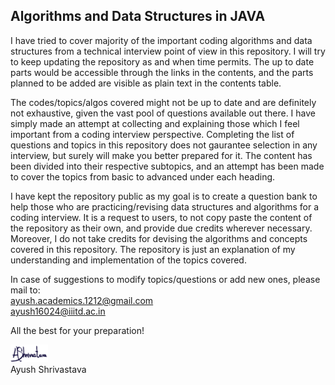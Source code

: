 ## Algorithms and Data Structures in JAVA

I have tried to cover majority of the important coding algorithms and data structures from a technical interview point of view in this repository. I will try to keep updating the repository as and when time permits. The up to date parts would be accessible through the links in the contents, and the parts planned to be added are visible as plain text in the contents table.

The codes/topics/algos covered might not be up to date and are definitely not exhaustive, given the vast pool of questions available out there. I have simply made an attempt at collecting and explaining those which I feel important from a coding interview perspective. Completing the list of questions and topics in this repository does not gaurantee selection in any interview, but surely will make you better prepared for it. The content has been divided into their respective subtopics, and an attempt has been made to cover the topics from basic to advanced under each heading. 

I have kept the repository public as my goal is to create a question bank to help those who are practicing/revising data structures and algorithms for a coding interview. It is a request to users, to not copy paste the content of the repository as their own, and provide due credits wherever necessary. Moreover, I do not take credits for devising the algorithms and concepts covered in this repository. The repository is just an explanation of my understanding and implementation of the topics covered.

In case of suggestions to modify topics/questions or add new ones, please mail to:<br>
ayush.academics.1212@gmail.com<br>
ayush16024@iiitd.ac.in

All the best for your preparation!

<img src="/Signature/Sign.png" width="12%"><br>
Ayush Shrivastava
